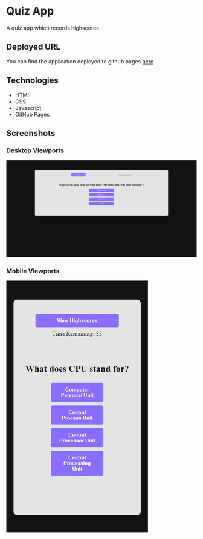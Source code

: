 # Quiz App

A quiz app which records highscores


## Deployed URL

You can find the application deployed to github pages [here]()

## Technologies

- HTML
- CSS
- Javascript
- GitHub Pages

## Screenshots

### Desktop Viewports

![Desktop Viewport](./assets/images/screenshots/desktop-screenshot-2.png)

### Mobile Viewports

![Mobile Viewport](./assets/images/screenshots/mobile-screenshot-2.png)
